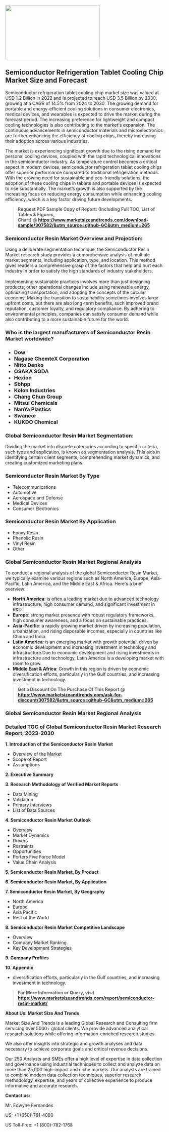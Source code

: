 <p><img class="alignnone size-medium wp-image-20088" src="https://ffe5etoiles.com/wp-content/uploads/2024/12/MST1-300x171.png" alt="" width="300" height="171" /></p><h2>Semiconductor Refrigeration Tablet Cooling Chip Market Size and Forecast</h2><p>Semiconductor refrigeration tablet cooling chip market size was valued at USD 1.2 Billion in 2022 and is projected to reach USD 3.5 Billion by 2030, growing at a CAGR of 14.5% from 2024 to 2030. The growing demand for portable and energy-efficient cooling solutions in consumer electronics, medical devices, and wearables is expected to drive the market during the forecast period. The increasing preference for lightweight and compact cooling technologies is also contributing to the market's expansion. The continuous advancements in semiconductor materials and microelectronics are further enhancing the efficiency of cooling chips, thereby increasing their adoption across various industries.</p><p>The market is experiencing significant growth due to the rising demand for personal cooling devices, coupled with the rapid technological innovations in the semiconductor industry. As temperature control becomes a critical aspect in modern devices, semiconductor refrigeration tablet cooling chips offer superior performance compared to traditional refrigeration methods. With the growing need for sustainable and eco-friendly solutions, the adoption of these cooling chips in tablets and portable devices is expected to rise substantially. The market’s growth is also supported by the increasing focus on reducing energy consumption while enhancing cooling efficiency, which is a key factor driving future developments.</p></p><blockquote id="" class=""><strong>Request PDF Sample Copy of Report: (Including Full TOC, List of Tables &amp; Figures, Chart)&nbsp;@&nbsp;<strong><a href="https://www.marketsizeandtrends.com/download-sample/307582/&utm_source=github-GC&utm_medium=265" target="_blank">https://www.marketsizeandtrends.com/download-sample/307582/&utm_source=github-GC&utm_medium=265</a></strong></strong></blockquote><h3 id="" class="">Semiconductor Resin Market&nbsp;Overview and Projection:</h3><p id="" class="">Using a deliberate segmentation technique, the Semiconductor Resin Market research study provides a comprehensive analysis of multiple market segments, including application, type, and location. This method gives readers a comprehensive grasp of the factors that help and hurt each industry in order to satisfy the high standards of industry stakeholders. <br /> <br />Implementing sustainable practices involves more than just designing products; other operational changes include using renewable energy, optimizing transportation, and adopting the concepts of the circular economy. Making the transition to sustainability sometimes involves large upfront costs, but there are also long-term benefits, such improved brand reputation, customer loyalty, and regulatory compliance. By adhering to environmental principles, companies can satisfy consumer demand while also contributing to a more sustainable future for the world.</p><h3 id="" class="">Who is the largest manufacturers of&nbsp;Semiconductor Resin Market worldwide?</h3><h3 class=""><p><ul><li>Dow </li><li> Nagase ChemteX Corporation </li><li> Nitto Denko </li><li> OSAKA SODA </li><li> Hexion </li><li> Sbhpp </li><li> Kolon Industries </li><li> Chang Chun Group </li><li> Mitsui Chemicals </li><li> NanYa Plastics </li><li> Swancor </li><li> KUKDO Chemical</li></ul></p></h3><h3 id="" class="">Global&nbsp;Semiconductor Resin Market Segmentation:</h3><p id="" class="">Dividing the market into discrete categories according to specific criteria, such type and application, is known as segmentation analysis. This aids in identifying certain client segments, comprehending market dynamics, and creating customized marketing plans.</p><h3 id="" class="">Semiconductor Resin Market&nbsp;By Type</h3><p><p><ul><li>Telecommunications</li><li> Automotive</li><li> Aerospace and Defense</li><li> Medical Devices</li><li> Consumer Electronics</p></li></ul></p></p><h3 id="" class="">Semiconductor Resin Market&nbsp;By Application</h3><p class=""><p><ul><li>Epoxy Resin</li><li> Phenolic Resin</li><li> Vinyl Resin</li><li> Other</li></ul></p></p><h3 id="" class="">Global Semiconductor Resin Market Regional Analysis</h3><p id="" class="">To conduct a regional analysis of the global Semiconductor Resin Market, we typically examine various regions such as North America, Europe, Asia-Pacific, Latin America, and the Middle East &amp; Africa. Here's a brief overview:</p><ul><li><strong>North America</strong>: is often a leading market due to advanced technology infrastructure, high consumer demand, and significant investment in R&amp;D.</li><li><strong>Europe</strong>: strong market presence with robust regulatory frameworks, high consumer awareness, and a focus on sustainable practices.</li><li><strong>Asia-Pacific</strong>: a rapidly growing market driven by increasing population, urbanization, and rising disposable incomes, especially in countries like China and India.</li><li><strong>Latin America</strong>: is an emerging market with growth potential, driven by economic development and increasing investment in technology and infrastructure.Due to economic development and rising investments in infrastructure and technology, Latin America is a developing market with room to grow.</li><li><strong>Middle East &amp; Africa</strong>: Growth in this region is driven by economic diversification efforts, particularly in the Gulf countries, and increasing investment in technology.</li></ul><blockquote id="" class=""><strong>Get a Discount On The Purchase Of This Report @ <strong><a href="https://www.marketsizeandtrends.com/ask-for-discount/307582/&utm_source=github-GC&utm_medium=265" target="_blank">https://www.marketsizeandtrends.com/ask-for-discount/307582/&utm_source=github-GC&utm_medium=265</a></strong></strong></blockquote><h3 id="" class="">Global Semiconductor Resin Market Regional Analysis</h3><h3 id="" class="">Detailed TOC of Global Semiconductor Resin Market Research Report, 2023-2030</h3><p id="" class=""><strong>1. Introduction of the Semiconductor Resin Market</strong></p><ul><li>Overview of the Market</li><li>Scope of Report</li><li>Assumptions</li></ul><p id="" class=""><strong>2. Executive Summary</strong></p><p id="" class=""><strong>3. Research Methodology of Verified Market Reports</strong></p><ul><li>Data Mining</li><li>Validation</li><li>Primary Interviews</li><li>List of Data Sources</li></ul><p id="" class=""><strong>4. Semiconductor Resin Market Outlook</strong></p><ul><li>Overview</li><li>Market Dynamics</li><li>Drivers</li><li>Restraints</li><li>Opportunities</li><li>Porters Five Force Model</li><li>Value Chain Analysis</li></ul><p id="" class=""><strong>5. Semiconductor Resin Market, By Product</strong></p><p id="" class=""><strong>6. Semiconductor Resin Market, By Application</strong></p><p id="" class=""><strong>7. Semiconductor Resin Market, By Geography</strong></p><ul><li>North America</li><li>Europe</li><li>Asia Pacific</li><li>Rest of the World</li></ul><p id="" class=""><strong>8. Semiconductor Resin Market Competitive Landscape</strong></p><ul><li>Overview</li><li>Company Market Ranking</li><li>Key Development Strategies</li></ul><p id="" class=""><strong>9. Company Profiles</strong></p><p id="" class=""><strong>10. Appendix</strong></p><ul><li>diversification efforts, particularly in the Gulf countries, and increasing investment in technology.</li></ul><blockquote id="" class=""><strong>For More Information or Query, visit <strong><strong><a href="https://www.marketsizeandtrends.com/report/semiconductor-resin-market/" target="_blank">https://www.marketsizeandtrends.com/report/semiconductor-resin-market/</a></strong></strong></strong></blockquote><p id="" class=""><strong>About Us: Market Size And Trends</strong></p><p id="" class="">Market Size And Trends is a leading Global Research and Consulting firm servicing over 5000+ global clients. We provide advanced analytical research solutions while offering information-enriched research studies.</p><p id="" class="">We also offer insights into strategic and growth analyses and data necessary to achieve corporate goals and critical revenue decisions.</p><p id="" class="">Our 250 Analysts and SMEs offer a high level of expertise in data collection and governance using industrial techniques to collect and analyze data on more than 25,000 high-impact and niche markets. Our analysts are trained to combine modern data collection techniques, superior research methodology, expertise, and years of collective experience to produce informative and accurate research.</p><p id="" class=""><strong>Contact us:</strong></p><p id="" class="">Mr. Edwyne Fernandes</p><p id="" class="">US: +1 (650)-781-4080</p><p id="" class="">US Toll-Free: +1 (800)-782-1768</p>
